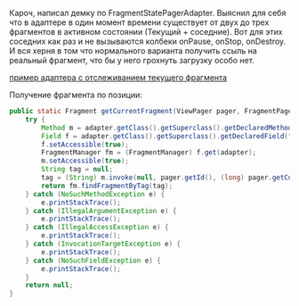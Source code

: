 Кароч, написал демку по FragmentStatePagerAdapter. Выяснил для себя что в адаптере в один момент времени существует от двух до трех фрагментов в активном состоянии (Текущий + соседние). Вот для этих соседних как раз и не вызываются колбеки onPause, onStop, onDestroy. И вся херня в том что нормального варианта получить ссыль на реальный фрагмент, что бы у него грохнуть загрузку особо нет. 

[ пример адаптера с отслеживанием текущего фрагмента ](/AdapterState.java)

Получение фрагмента по позиции:
```java
public static Fragment getCurrentFragment(ViewPager pager, FragmentPagerAdapter adapter) {
    try {
        Method m = adapter.getClass().getSuperclass().getDeclaredMethod("makeFragmentName", int.class, long.class);
        Field f = adapter.getClass().getSuperclass().getDeclaredField("mFragmentManager");
        f.setAccessible(true);
        FragmentManager fm = (FragmentManager) f.get(adapter);
        m.setAccessible(true);
        String tag = null;
        tag = (String) m.invoke(null, pager.getId(), (long) pager.getCurrentItem());
        return fm.findFragmentByTag(tag);
    } catch (NoSuchMethodException e) {
        e.printStackTrace();
    } catch (IllegalArgumentException e) {
        e.printStackTrace();
    } catch (IllegalAccessException e) {
        e.printStackTrace();
    } catch (InvocationTargetException e) {
        e.printStackTrace();
    } catch (NoSuchFieldException e) {
        e.printStackTrace();
    } 
    return null;
}
```
